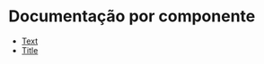 # Documentação por componente

- [Text](/desafio-frontend-serasa/src/components/Typography/Text/README.md)
- [Title](/desafio-frontend-serasa/src/components/Typography/Title/README.md)
